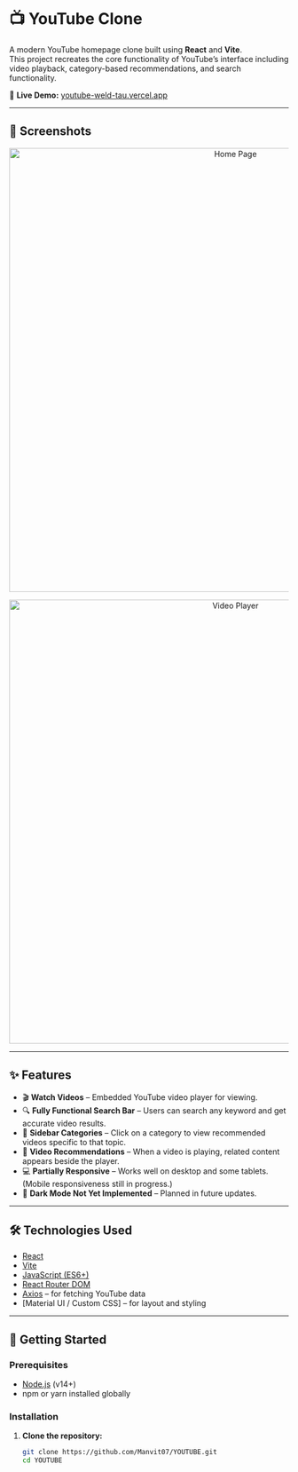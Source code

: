 # 📺 YouTube Clone

A modern YouTube homepage clone built using **React** and **Vite**.  
This project recreates the core functionality of YouTube’s interface including video playback, category-based recommendations, and search functionality.

🔗 **Live Demo:** [youtube-weld-tau.vercel.app](https://youtube-weld-tau.vercel.app)

---

## 📸 Screenshots

<!-- Replace the placeholders below with actual image links -->
<p align="center">
  <img src=![image](https://github.com/user-attachments/assets/54c39cdc-95f5-4267-9d43-0d6b1f80b121)
 alt="Home Page" width="800"/>
</p>

<p align="center">
  <img src="path_to_your_screenshot2.png" alt="Video Player" width="800"/>
</p>

---

## ✨ Features

- 🎬 **Watch Videos** – Embedded YouTube video player for viewing.
- 🔍 **Fully Functional Search Bar** – Users can search any keyword and get accurate video results.
- 📂 **Sidebar Categories** – Click on a category to view recommended videos specific to that topic.
- 🧠 **Video Recommendations** – When a video is playing, related content appears beside the player.
- 💻 **Partially Responsive** – Works well on desktop and some tablets. (Mobile responsiveness still in progress.)
- 🚫 **Dark Mode Not Yet Implemented** – Planned in future updates.

---

## 🛠️ Technologies Used

- [React](https://reactjs.org/)
- [Vite](https://vitejs.dev/)
- [JavaScript (ES6+)](https://developer.mozilla.org/en-US/docs/Web/JavaScript)
- [React Router DOM](https://reactrouter.com/)
- [Axios](https://axios-http.com/) – for fetching YouTube data
- [Material UI / Custom CSS] – for layout and styling

---

## 🚀 Getting Started

### Prerequisites

- [Node.js](https://nodejs.org/) (v14+)
- npm or yarn installed globally

### Installation

1. **Clone the repository:**

   ```bash
   git clone https://github.com/Manvit07/YOUTUBE.git
   cd YOUTUBE
